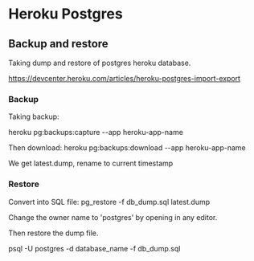 # Heroku Postgres

## Backup and restore

Taking dump and restore of postgres heroku database.

https://devcenter.heroku.com/articles/heroku-postgres-import-export

### Backup

Taking backup:

heroku pg:backups:capture --app heroku-app-name

Then download:
heroku pg:backups:download --app heroku-app-name

We get latest.dump, rename to current timestamp

### Restore

Convert into SQL file:
pg_restore -f db_dump.sql latest.dump

Change the owner name to 'postgres' by opening in any editor.

Then restore the dump file.

psql -U postgres -d database_name -f db_dump.sql
